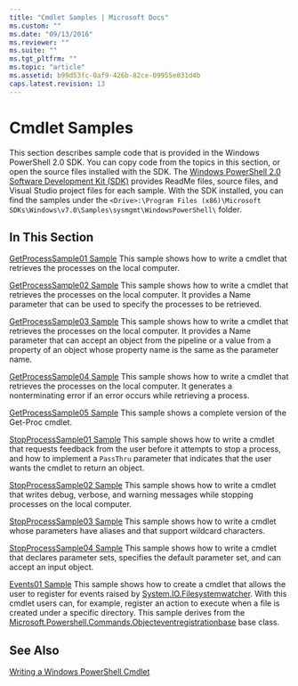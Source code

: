 ```yaml
---
title: "Cmdlet Samples | Microsoft Docs"
ms.custom: ""
ms.date: "09/13/2016"
ms.reviewer: ""
ms.suite: ""
ms.tgt_pltfrm: ""
ms.topic: "article"
ms.assetid: b99d53fc-0af9-426b-82ce-09955e031d4b
caps.latest.revision: 13
---
```

# Cmdlet Samples

This section describes sample code that is provided in the Windows PowerShell 2.0 SDK. You can copy code from the topics in this section, or open the source files installed with the SDK. The [Windows PowerShell 2.0 Software Development Kit (SDK)](https://www.microsoft.com/en-us/download/details.aspx?id=2560) provides ReadMe files, source files, and Visual Studio project files for each sample. With the SDK installed, you can find the samples under the `<Drive>:\Program Files (x86)\Microsoft SDKs\Windows\v7.0\Samples\sysmgmt\WindowsPowerShell\` folder.

## In This Section

[GetProcessSample01 Sample](./getprocesssample01-sample.md)
This sample shows how to write a cmdlet that retrieves the processes on the local computer.

[GetProcessSample02 Sample](./getprocesssample02-sample.md)
This sample shows how to write a cmdlet that retrieves the processes on the local computer. It provides a Name parameter that can be used to specify the processes to be retrieved.

[GetProcessSample03 Sample](./getprocesssample03-sample.md)
This sample shows how to write a cmdlet that retrieves the processes on the local computer. It provides a Name parameter that can accept an object from the pipeline or a value from a property of an object whose property name is the same as the parameter name.

[GetProcessSample04 Sample](./getprocesssample04-sample.md)
This sample shows how to write a cmdlet that retrieves the processes on the local computer. It generates a nonterminating error if an error occurs while retrieving a process.

[GetProcessSample05 Sample](./getprocesssample05-sample.md)
This sample shows a complete version of the Get-Proc cmdlet.

[StopProcessSample01 Sample](./stopprocesssample01-sample.md)
This sample shows how to write a cmdlet that requests feedback from the user before it attempts to stop a process, and how to implement a `PassThru` parameter that indicates that the user wants the cmdlet to return an object.

[StopProcessSample02 Sample](./stopprocesssample02-sample.md)
This sample shows how to write a cmdlet that writes debug, verbose, and warning messages while stopping processes on the local computer.

[StopProcessSample03 Sample](./stopprocesssample03-sample.md)
This sample shows how to write a cmdlet whose parameters have aliases and that support wildcard characters.

[StopProcessSample04 Sample](./stopprocesssample04-sample.md)
This sample shows how to write a cmdlet that declares parameter sets, specifies the default parameter set, and can accept an input object.

[Events01 Sample](./events01-sample.md)
This sample shows how to create a cmdlet that allows the user to register for events raised by [System.IO.Filesystemwatcher](/dotnet/api/System.IO.FileSystemWatcher). With this cmdlet users can, for example, register an action to execute when a file is created under a specific directory. This sample derives from the [Microsoft.Powershell.Commands.Objecteventregistrationbase](/dotnet/api/Microsoft.PowerShell.Commands.ObjectEventRegistrationBase) base class.

## See Also

[Writing a Windows PowerShell Cmdlet](./writing-a-windows-powershell-cmdlet.md)
